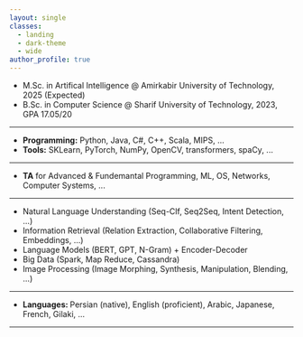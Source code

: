 ```yaml
---
layout: single
classes:
  - landing
  - dark-theme
  - wide
author_profile: true
---
```


- M.Sc. in Artifical Intelligence @ Amirkabir University of Technology, 2025 (Expected)
- B.Sc. in Computer Science @ Sharif University of Technology, 2023, GPA 17.05/20

<hr>

- <b>Programming:</b> Python, Java, C#, C++, Scala, MIPS, ...
- <b>Tools:</b> SKLearn, PyTorch, NumPy, OpenCV, transformers, spaCy, ...


<hr>

- <b>TA</b> for Advanced & Fundemantal Programming, ML, OS, Networks, Computer Systems, ...

<hr>

- Natural Language Understanding (Seq-Clf, Seq2Seq, Intent Detection, ...)
- Information Retrieval (Relation Extraction, Collaborative Filtering, Embeddings, ...)
- Language Models (BERT, GPT, N-Gram) + Encoder-Decoder
- Big Data (Spark, Map Reduce, Cassandra)
- Image Processing (Image Morphing, Synthesis, Manipulation, Blending, ...)

<hr>

- <b> Languages: </b> Persian (native), English (proficient), Arabic, Japanese, French, Gilaki, ... 

<hr>